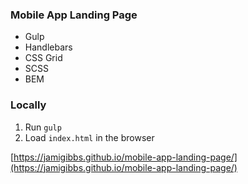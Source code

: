 ### Mobile App Landing Page

- Gulp
- Handlebars
- CSS Grid
- SCSS
- BEM

### Locally

1. Run `gulp`
2. Load `index.html` in the browser


[https://jamigibbs.github.io/mobile-app-landing-page/](https://jamigibbs.github.io/mobile-app-landing-page/)
